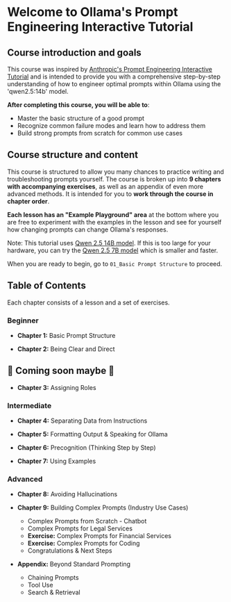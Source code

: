 # Welcome to Ollama's Prompt Engineering Interactive Tutorial

## Course introduction and goals

This course was inspired by [Anthropic's Prompt Engineering Interactive Tutorial](https://github.com/anthropics/prompt-eng-interactive-tutorial) and is intended to provide you with a comprehensive step-by-step understanding of how to engineer optimal prompts within Ollama using the 'qwen2.5:14b' model.

**After completing this course, you will be able to**:

- Master the basic structure of a good prompt 
- Recognize common failure modes and learn how to address them
- Build strong prompts from scratch for common use cases

## Course structure and content

This course is structured to allow you many chances to practice writing and troubleshooting prompts yourself. The course is broken up into **9 chapters with accompanying exercises**, as well as an appendix of even more advanced methods. It is intended for you to **work through the course in chapter order**.

**Each lesson has an "Example Playground" area** at the bottom where you are free to experiment with the examples in the lesson and see for yourself how changing prompts can change Ollama's responses.

Note: This tutorial uses [Qwen 2.5 14B model](https://ollama.com/library/qwen2.5:14b). If this is too large for your hardware, you can try the [Qwen 2.5 7B model](https://ollama.com/library/qwen2.5:7b) which is smaller and faster.


When you are ready to begin, go to `01_Basic Prompt Structure` to proceed.

## Table of Contents

Each chapter consists of a lesson and a set of exercises.

### Beginner

- **Chapter 1:** Basic Prompt Structure

- **Chapter 2:** Being Clear and Direct  

## 🤔 Coming soon maybe 🤔

- **Chapter 3:** Assigning Roles

### Intermediate

- **Chapter 4:** Separating Data from Instructions

- **Chapter 5:** Formatting Output & Speaking for Ollama

- **Chapter 6:** Precognition (Thinking Step by Step)

- **Chapter 7:** Using Examples

### Advanced

- **Chapter 8:** Avoiding Hallucinations

- **Chapter 9:** Building Complex Prompts (Industry Use Cases)
  - Complex Prompts from Scratch - Chatbot
  - Complex Prompts for Legal Services
  - **Exercise:** Complex Prompts for Financial Services
  - **Exercise:** Complex Prompts for Coding
  - Congratulations & Next Steps

- **Appendix:** Beyond Standard Prompting
  - Chaining Prompts
  - Tool Use
  - Search & Retrieval
